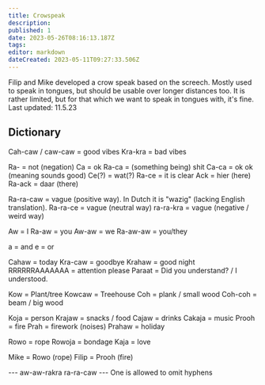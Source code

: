 ```yaml
---
title: Crowspeak
description: 
published: 1
date: 2023-05-26T08:16:13.187Z
tags: 
editor: markdown
dateCreated: 2023-05-11T09:27:33.506Z
---
```


Filip and Mike developed a crow speak based on the screech. Mostly used to speak in tongues, but should be usable over longer distances too. It is rather limited, but for that which we want to speak in tongues with, it's fine.
Last updated: 11.5.23

## Dictionary
Cah-caw / caw-caw = good vibes
Kra-kra = bad vibes

Ra- = not (negation)
Ca = ok
Ra-ca = (something being) shit
Ca-ca = ok ok (meaning sounds good)
Ce(?) = wat(?)
Ra-ce = it is clear
Ack = hier (here)
Ra-ack = daar (there)

Ra-ra-caw = vague (positive way). In Dutch it is "wazig" (lacking English translation).
Ra-ra-ce = vague (neutral way)
ra-ra-kra = vague (negative / weird way)

Aw = I
Ra-aw = you
Aw-aw = we
Ra-aw-aw = you/they

a = and
e = or

Cahaw = today
Kra-caw = goodbye
Krahaw = good night
RRRRRRAAAAAAA = attention please
Paraat = Did you understand? / I understood.

Kow = Plant/tree
Kowcaw = Treehouse
Coh = plank / small wood
Coh-coh = beam / big wood

Koja = person
Krajaw = snacks / food
Cajaw = drinks
Cakaja = music
Prooh = fire
Prah = firework (noises)
Prahaw = holiday

Rowo = rope
Rowoja = bondage
Kaja = love

Mike = Rowo (rope)
Filip = Prooh (fire)

--- aw-aw-rakra ra-ra-caw ---
One is allowed to omit hyphens